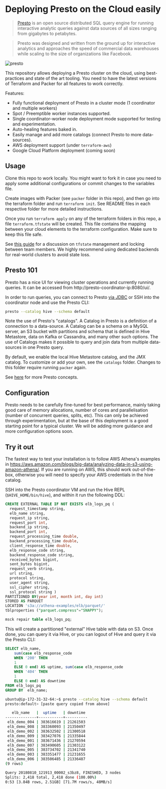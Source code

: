 # Deploying Presto on the Cloud easily

> [Presto](https://prestosql.io/) is an open source distributed SQL query engine for running interactive analytic queries against data sources of all sizes ranging from gigabytes to petabytes.
  
> Presto was designed and written from the ground up for interactive analytics and approaches the speed of commercial data warehouses while scaling to the size of organizations like Facebook.

![presto](https://user-images.githubusercontent.com/212252/43953322-43ffedba-9ca1-11e8-9031-2ccf1660c12b.png)

This repository allows deploying a Presto cluster on the cloud, using best-practices and state of the art tooling. You need to have the latest versions of Terraform and Packer for all features to work correctly.

Features:

* Fully functional deployment of Presto in a cluster mode (1 coordinator and multiple workers)
* Spot / Preemptible worker instances supported.
* Single coordinator-worker node deployment mode supported for testing and experimentation. 
* Auto-healing features baked in.
* Easily manage and add more catalogs (connect Presto to more data-sources).
* AWS deployment support (under `terraform-aws`)
* Google Cloud Platform deployment (coming soon)

## Usage

Clone this repo to work locally. You might want to fork it in case you need to apply some additional configurations or commit changes to the variables file.

Create images with Packer (see `packer` folder in this repo), and then go into the terraform folder and run `terraform init`. See README files in each respective folder for more detailed instructions. 

Once you run `terraform apply` on any of the terraform folders in this repo, a file `terraform.tfstate` will be created. This file contains the mapping between your cloud elements to the terraform configuration. Make sure to keep this file safe.
  
See [this guide](https://blog.gruntwork.io/how-to-manage-terraform-state-28f5697e68fa#.fbb2nalw6) for a discussion on `tfstate` management and locking between team members. We highly recommend using dedicated backends for real-world clusters to avoid state loss.

## Presto 101

Presto has a nice UI for viewing cluster operations and currently running queries. It can be accessed from http://presto-coordinator-ip:8080/ui/.

In order to run queries, you can connect to Presto [via JDBC](https://prestosql.io/docs/current/installation/jdbc.html) or SSH into the coordinator node and use the Presto CLI:

```bash
presto --catalog hive --schema default
```

Note the use of Presto's "catalogs". A Catalog in Presto is a definition of a connection to a data-source. A Catalog can be a schema on a MySQL server, an S3 bucket with partitions and schema that is defined in Hive Metastore, data on Kafka or Cassandra, and many other such options. The use of Catalogs makes it possible to query and join data from multiple data-sources in one Presto query.

By default, we enable the local Hive Metastore catalog, and the JMX catalog. To customize or add your own, see the `catalogs` folder. Changes to this folder require running `packer` again.

See [here](https://prestosql.io/docs/current/overview/concepts.html) for more Presto concepts.

## Configuration

Presto needs to be carefully fine-tuned for best performance, mainly taking good care of memory allocations, number of cores and parallelisation (number of concurrent queries, splits, etc). This can only be achieved through experimentation, but at the base of this deployment is a good starting point for a typical cluster. We will be adding more guidance and more configuration options soon. 

## Try it out

The fastest way to test your installation is to follow AWS Athena's examples in https://aws.amazon.com/blogs/big-data/analyzing-data-in-s3-using-amazon-athena/. If you are running on AWS, this should work out-of-the-box, otherwise you will need to specify your AWS credentials in the hive catalog. 

SSH into the Presto coordinator VM and run the Hive REPL (`$HIVE_HOME/bin/hive`), and within it run the following DDL:

```sql
CREATE EXTERNAL TABLE IF NOT EXISTS elb_logs_pq (
  request_timestamp string,
  elb_name string,
  request_ip string,
  request_port int,
  backend_ip string,
  backend_port int,
  request_processing_time double,
  backend_processing_time double,
  client_response_time double,
  elb_response_code string,
  backend_response_code string,
  received_bytes bigint,
  sent_bytes bigint,
  request_verb string,
  url string,
  protocol string,
  user_agent string,
  ssl_cipher string,
  ssl_protocol string )
PARTITIONED BY(year int, month int, day int) 
STORED AS PARQUET
LOCATION 's3a://athena-examples/elb/parquet/'
tblproperties ("parquet.compress"="SNAPPY");

msck repair table elb_logs_pq;
```

This will create a partitioned "external" Hive table with data on S3. Once done, you can query it via Hive, or you can logout of Hive and query it via the Presto CLI:

```sql
SELECT elb_name,
    sum(case elb_response_code
    WHEN '200' THEN
    1
    ELSE 0 end) AS uptime, sum(case elb_response_code
    WHEN '404' THEN
    1
    ELSE 0 end) AS downtime
FROM elb_logs_pq
GROUP BY  elb_name;
```

```bash
ubuntu@ip-172-31-32-64:~$ presto --catalog hive --schema default
presto:default> [paste query copied from above]

   elb_name   |  uptime   | downtime 
--------------+-----------+----------
 elb_demo_004 | 383616619 | 21261503 
 elb_demo_008 | 383360093 | 21350497 
 elb_demo_002 | 383632502 | 21300518 
 elb_demo_009 | 383427076 | 21335844 
 elb_demo_001 | 383671436 | 21270594 
 elb_demo_007 | 383490605 | 21303122 
 elb_demo_005 | 383734702 | 21341740 
 elb_demo_003 | 383351477 | 21231655 
 elb_demo_006 | 383506485 | 21336487 
(9 rows)

Query 20180810_121913_00002_s3bz8, FINISHED, 3 nodes
Splits: 2,418 total, 2,418 done (100.00%)
0:53 [3.84B rows, 2.51GB] [71.7M rows/s, 48MB/s]
```
